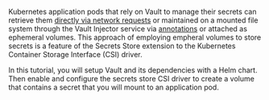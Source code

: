 Kubernetes application pods that rely on Vault to manage their secrets can
retrieve them [directly via network
requests](https://learn.hashicorp.com/vault/getting-started-k8s/minikube) or
maintained on a mounted file system through the Vault Injector service via
[annotations](https://learn.hashicorp.com/tutorials/vault/kubernetes-sidecar) or
attached as ephemeral volumes. This approach of employing empheral volumes to
store secrets is a feature of the Secrets Store extension to the Kubernetes
Container Storage Interface (CSI) driver.

In this tutorial, you will setup Vault and its dependencies with a Helm chart. Then
enable and configure the secrets store CSI driver to create a volume that
contains a secret that you will mount to an application pod.
